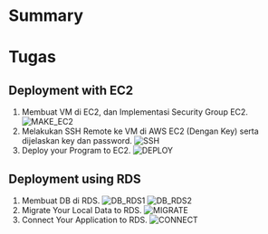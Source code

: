# Summary

# Tugas
## Deployment with EC2

1. Membuat VM di EC2, dan Implementasi Security Group EC2.
![MAKE_EC2](/Screenshot/nomor1_1.png)
2. Melakukan SSH Remote ke VM di AWS EC2 (Dengan Key) serta dijelaskan key dan password.
![SSH](/Screenshot/nomor1_2.png)
3. Deploy your Program to EC2.
![DEPLOY](/Screenshot/nomor1_3.png)

## Deployment using RDS
1. Membuat DB di RDS.
![DB_RDS1](/Screenshot/nomor2_1.png)
![DB_RDS2](/Screenshot/nomor2_11.png)
2. Migrate Your Local Data to RDS.
![MIGRATE](/Screenshot/migrate.png)
3. Connect Your Application to RDS.
![CONNECT](/Screenshot/nomor2_2.png)